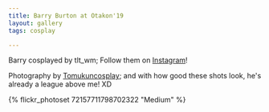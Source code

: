 ```yaml
---
title: Barry Burton at Otakon'19
layout: gallery
tags: cosplay

---
```


Barry cosplayed by tlt_wm; Follow them on [Instagram](https://www.instagram.com/tlt_wm)!

Photography by [Tomukuncosplay](https://www.instagram.com/tomukuncosplay); and with how good these shots look, he's already a league above me! XD

{% flickr_photoset 72157711798702322 "Medium" %}